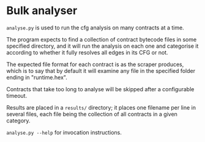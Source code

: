 # Bulk analyser

`analyse.py` is used to run the cfg analysis on many contracts at a time.

The program expects to find a collection of contract bytecode files in some
specified directory, and it will run the analysis on each one and categorise it
according to whether it fully resolves all edges in its CFG or not.

The expected file format for each contract is as the scraper produces,
which is to say that by default it will examine any file in the specified folder
ending in "runtime.hex".

Contracts that take too long to analyse will be skipped after a configurable
timeout.

Results are placed in a `results/` directory; it places one filename per line
in several files, each file being the collection of all contracts in a given
category.

`analyse.py --help` for invocation instructions.
